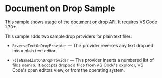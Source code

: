 # Document on Drop Sample

This sample shows usage of the [document on drop API](https://github.com/microsoft/vscode/issues/142990). It requires VS Code 1.70+.

This sample adds two sample drop providers for plain text files:

- `ReverseTextOnDropProvider` — This provider reverses any text dropped into a plain text editor.

- `FileNameListOnDropProvider` — This provider inserts a numbered list of files names. It accepts dropped files from VS Code's explorer, VS Code's open editors view, or from the operating system.
